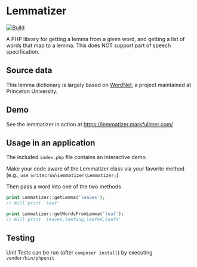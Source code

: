 # Lemmatizer

[![Build](https://github.com/AmaraLiving/lemmatizer/actions/workflows/ci-build.yml/badge.svg)](https://github.com/AmaraLiving/lemmatizer/actions/workflows/ci-build.yml)

A PHP library for getting a lemma from a given word, and getting a list of words
that map to a lemma. This does NOT support part of speech specification.

## Source data
This lemma dictionary is largely based on [WordNet](https://wordnet.princeton.edu/), a project maintained at Princeton University.

## Demo
See the lemmatizer in action at https://lemmatizer.markfullmer.com/

## Usage in an application
The included `index.php` file contains an interactive demo.

Make your code aware of the Lemmatizer class via your favorite method
(e.g., `use writecrow\Lemmatizer\Lemmatizer;`)

Then pass a word into one of the two methods
```php
print Lemmatizer::getLemma('leaves');
// Will print 'leaf'

print Lemmatizer::getWordsFromLemma('leaf');
// Will print 'leaves,leafing,leafed,leafs'
```

## Testing
Unit Tests can be run (after ```composer install```) by executing ```vendor/bin/phpunit```

